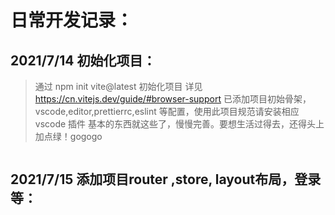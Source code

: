 # 日常开发记录：

## 2021/7/14 初始化项目：

> 通过 npm init vite@latest 初始化项目
> 详见 https://cn.vitejs.dev/guide/#browser-support
> 已添加项目初始骨架，vscode,editor,prettierrc,eslint 等配置，使用此项目规范请安装相应 vscode 插件
> 基本的东西就这些了，慢慢完善。要想生活过得去，还得头上加点绿！gogogo

```

```
## 2021/7/15 添加项目router ,store, layout布局，登录等：

